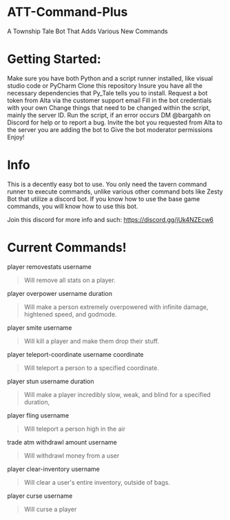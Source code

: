 # ATT-Command-Plus
A Township Tale Bot That Adds Various New Commands


# Getting Started:
Make sure you have both Python and a script runner installed, like visual studio code or PyCharm
Clone this repository
Insure you have all the necessary dependencies that Py_Tale tells you to install.
Request a bot token from Alta via the customer support email
Fill in the bot credentials with your own
Change things that need to be changed within the script, mainly the server ID.
Run the script, if an error occurs DM @bargahh on Discord for help or to report a bug.
Invite the bot you requested from Alta to the server you are adding the bot to
Give the bot moderator permissions
Enjoy!

# Info
This is a decently easy bot to use. You only need the tavern command runner to execute commands, unlike various other command bots like Zesty Bot that utilize a discord bot. If you know how to use the base game commands, you will know how to use this bot.

Join this discord for more info and such: https://discord.gg/jUk4NZEcw6

# Current Commands!
player removestats username
> Will remove all stats on a player.

player overpower username duration
> Will make a person extremely overpowered with infinite damage, hightened speed, and godmode.

player smite username
> Will kill a player and make them drop their stuff.

player teleport-coordinate username coordinate
> Will teleport a person to a specified coordinate.

player stun username duration
> Will make a player incredibly slow, weak, and blind for a specified duration,

player fling username
> Will teleport a person high in the air

trade atm withdrawl amount username 
> Will withdrawl money from a user

player clear-inventory username
> Will clear a user's entire inventory, outside of bags.

player curse username
> Will curse a player
